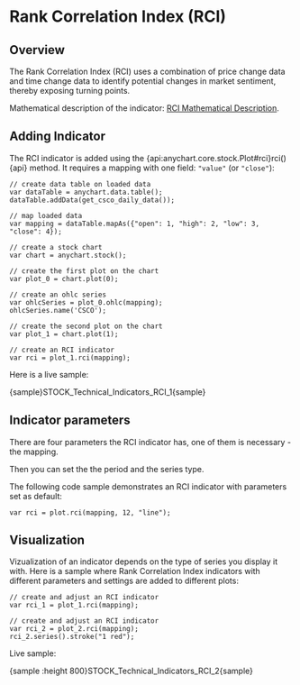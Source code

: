 # Rank Correlation Index (RCI)
## Overview

The Rank Correlation Index (RCI) uses a combination of price change data and time change data to identify potential changes in market sentiment, thereby exposing turning points. 

Mathematical description of the indicator: [RCI Mathematical Description](Mathematical_Description#rank_correlation_index).

## Adding Indicator

The RCI indicator is added using the {api:anychart.core.stock.Plot#rci}rci(){api} method. It requires a mapping with one field: `"value"` (or `"close"`):

```
// create data table on loaded data
var dataTable = anychart.data.table();
dataTable.addData(get_csco_daily_data());

// map loaded data
var mapping = dataTable.mapAs({"open": 1, "high": 2, "low": 3, "close": 4});

// create a stock chart
var chart = anychart.stock();

// create the first plot on the chart
var plot_0 = chart.plot(0);

// create an ohlc series
var ohlcSeries = plot_0.ohlc(mapping);
ohlcSeries.name('CSCO');

// create the second plot on the chart
var plot_1 = chart.plot(1);

// create an RCI indicator
var rci = plot_1.rci(mapping);
```

Here is a live sample:

{sample}STOCK\_Technical\_Indicators\_RCI\_1{sample}

## Indicator parameters

There are four parameters the RCI indicator has, one of them is necessary - the mapping.

Then you can set the the period and the series type.

The following code sample demonstrates an RCI indicator with parameters set as default:

```
var rci = plot.rci(mapping, 12, "line");
```

## Visualization

Vizualization of an indicator depends on the type of series you display it with. Here is a sample where Rank Correlation Index indicators with different parameters and settings are added to different plots:

```
// create and adjust an RCI indicator
var rci_1 = plot_1.rci(mapping);

// create and adjust an RCI indicator
var rci_2 = plot_2.rci(mapping);
rci_2.series().stroke("1 red");
```

Live sample:

{sample :height 800}STOCK\_Technical\_Indicators\_RCI\_2{sample}
